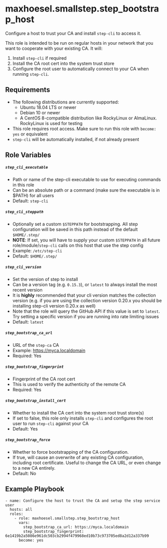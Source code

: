 # maxhoesel.smallstep.step_bootstrap_host

Configure a host to trust your CA and install `step-cli` to access it.

This role is intended to be run on regular hosts in your network that you want to cooperate with your existing CA. It will:

1. Install `step-cli` if required
2. Install the CA root cert into the system trust store
3. Configure the root user to automatically connect to your CA when running `step-cli`.

## Requirements

- The following distributions are currently supported:
  - Ubuntu 18.04 LTS or newer
  - Debian 10 or newer
  - A CentOS 8-compatible distribution like RockyLinux or AlmaLinux. RockyLinux is used for testing
- This role requires root access. Make sure to run this role with `become: yes` or equivalent
- `step-cli` will be automatically installed, if not already present

## Role Variables

##### `step_cli_executable`
- Path or name of the step-cli executable to use for executing commands in this role
- Can be an absolute path or a command (make sure the executable is in $PATH) for all users
- Default: `step-cli`

##### `step_cli_steppath`
- Optionally set a custom `$STEPPATH` for bootstrapping.
  All step configuration will be saved in this path instead of the default `$HOME/.step/`
- **NOTE**: If set, you will have to supply your custom `$STEPPATH` in all future role/module/`step-cli` calls on this host that use the step config
- Example: `/etc/step-cli`
- Default: `$HOME/.step/`

##### `step_cli_version`
- Set the version of step to install
- Can be a version tag (e.g. `0.15.3`), or `latest` to always install the most recent version
- It is **highly** recommended that your cli version matches the collection version
  (e.g. if you are using the collection version 0.20.x you should be installing step-cli version 0.20.x as well)
- Note that the role will query the GitHub API if this value is set to `latest`. Try setting
  a specific version if you are running into rate limiting issues
- Default: `latest`

##### `step_bootstrap_ca_url`
- URL of the `step-ca` CA
- Example: https://myca.localdomain
- Required: Yes

##### `step_bootstrap_fingerprint`
- Fingerprint of the CA root cert
- This is used to verify the authenticity of the remote CA
- Required: Yes

##### `step_bootstrap_install_cert`
- Whether to install the CA cert into the system root trust store(s)
- If set to false, this role only installs `step-cli` and configures the root user to run `step-cli` against your CA
- Default: Yes

##### `step_bootstrap_force`
- Whether to force bootstrapping of the CA configuration.
- If true, will cause an overwrite of any existing CA configuration, including root certificate.  Useful to change the CA URL, or even change to a new CA entirely.
- Default: No

## Example Playbook

```
- name: Configure the host to trust the CA and setup the step service user
  hosts: all
  roles:
    - role: maxhoesel.smallstep.step_bootstrap_host
      vars:
        step_bootstrap_ca_url: https://myca.localdomain
        step_bootstrap_fingerprint: 6e1419b2a5086e961dc503cb2994f479968ed10b73c973705ed8a2d12a337b99
      become: yes
```
